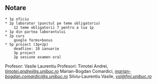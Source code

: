 ## Notare
    * 1p oficiu
    * 2p laborator (punctul pe teme obligatoriu)
        12 teme obligatorii 7 pentru a lua 1p
    * 1p din partea laborantului
    * 2p curs 
        google forms+bonus
    * 5p proiect (3p+2p)
        deadline: 10 ianuarie
        3p proiect 
        2p sesiune examen oral

Profesor: Vasile Laurentiu
Profesori:
Timotei Andrei, *timotei.andrei@s.unibuc.ro*
Marian-Bogdan Comardici, *marian-bogdan.comardici@s.unibuc.ro*
Silviu-Laurentiu Vasile, *vsl@fmi.unibuc.ro*